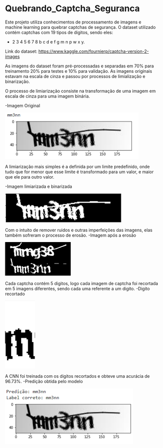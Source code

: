 # Quebrando_Captcha_Seguranca
Este projeto utiliza conhecimentos de processamento de imagens e machine learning para quebrar captchas de segurança. O dataset utilizado contém captchas com 19 tipos de digitos, sendo eles: 

 - 2 3 4 5 6 7 8 b c d e f g m n p w x y.

Link do dataset: https://www.kaggle.com/fournierp/captcha-version-2-images

As imagens do dataset foram pré-processadas e separadas em 70% para treinamento 20% para testes e 10% para validação. As imagens originais estavam na escala de cinza e passou por processos de limialização e binarização.

O processo de limiarização consiste na transformação de uma imagem em escala de cinza para uma imagem binária.

 -Imagem Original
 
 <img src="imagens/captchaoriginal.png"  />

 A limiarização mais simples é a definida por um limite predefinido, onde tudo que for menor que esse limite é transformado para um valor, e maior que ele para outro valor.

-Imagem limiarizada e binarizada

 <img src="imagens/limiarização.png"  />
 
 Com o intuito de remover ruidos e outras imperfeições das imagens, elas também sofreram o processo de erosão.
 -Imagem após a erosão
 
 <img src="imagens/erosao.png"  />
 
 Cada captcha contém 5 digitos, logo cada imagem de captcha foi recortada em 5 imagens diferentes, sendo cada uma referente a um digito.
  -Digito recortado
  
 <img src="imagens/m.png"  />
 
 A CNN foi treinada com os digitos recortados e obteve uma acurácia de 96.73%.
 -Predição obtida pelo modelo
 
  <img src="imagens/predicao.png"  />
